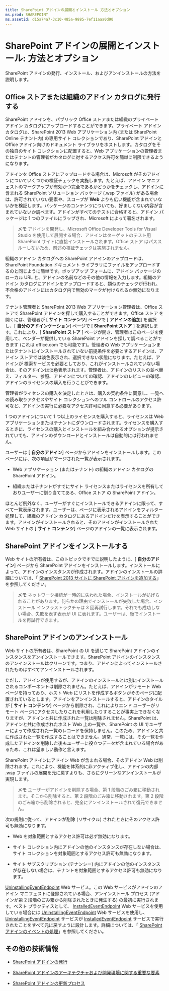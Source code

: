```yaml
---
title: SharePoint アドインの展開とインストール 方法とオプション
ms.prod: SHAREPOINT
ms.assetid: d15a74a7-3c10-485a-9885-7ef11aaa0d90
---
```



# SharePoint アドインの展開とインストール: 方法とオプション
SharePoint アドインの発行、インストール、およびアンインストールの方法を説明します。
## Office ストアまたは組織のアドイン カタログに発行する
<a name="MarketOrCatalog"> </a>

SharePoint アドインを、パブリック Office ストアまたは組織のプライベート アドイン カタログにアップロードすることができます。プライベート アドイン カタログは、SharePoint 2013 Web アプリケーション内 (または SharePoint Online テナント内) の専用サイト コレクションであり、SharePoint アドインと Office アドイン向けのドキュメント ライブラリをホストします。カタログをその独自のサイト コレクションに配置すると、Web アプリケーションの管理者またはテナントの管理者がカタログに対するアクセス許可を簡単に制限できるようになります。 



アドインを Office ストアにアップロードする場合は、Microsoft がそのアドインについていくつかの検証チェックを実施します。たとえば、アドイン マニフェストのマークアップが有効かつ完全であるかどうかをチェックし、アドインに含まれる SharePoint ソリューション パッケージ (.wsp ファイル) がある場合は、許可されていない要素や、スコープが **Web** よりも広い機能が含まれていないかを検証します。パッケージのコンテンツについても、好ましくない内容が含まれていないか調べます。アドインがすべてのテストに合格すると、アドイン パッケージは 1 つのファイルにラップされ、Microsoft によって署名されます。




> **メモ**
> アドインを開発し、Microsoft Office Developer Tools for Visual Studio を使用して展開する場合、アドインはターゲットのテスト用 SharePoint サイトに直接インストールされます。Office ストア はパススルーしないため、前述の検証チェックは実施されません。 




組織のアドイン カタログへの SharePoint アドインのアップロードは、SharePoint Foundation ドキュメント ライブラリにファイルをアップロードするのと同じように簡単です。ポップアップ フォームに、アドイン パッケージのローカル URL と、アドインの名前などのその他の情報を入力します。組織のアドイン カタログにアドインをアップロードすると、類似のチェックが行われ、不合格のアドインにはカタログ内で無効のマークが付けられるか無効になります。 



テナント管理者と SharePoint 2013 Web アプリケーション管理者は、Office ストアで SharePoint アドインを探して購入することができます。Office ストア を開くには、管理者が [ **サイト コンテンツ**] ページで [ **アドインの追加**] を選択し、[ **自分のアドインケーション**] ページで [ **SharePoint ストア** ] を選択します。これにより、[ **SharePoint ストア** ] ページが開き、管理者はこのページを使用して、ベンダーが提供している SharePoint アドインを探して調べることができます (これは office.com でも可能です)。管理者の Web アプリケーションまたはテナントにインストールされていない前提条件を必要とするアドインは、アドイン ストアでは淡色表示され、選択できない状態になります。たとえば、アドインが 検索サービスを必要としており、これがインストールされていない場合は、そのアドインは淡色表示されます。管理者は、アドインのリストの並べ替え、フィルター、参照、アドインについての確認、アドインのレビューの確認、アドインのライセンスの購入を行うことができます。



管理者がライセンスの購入を決定したときは、購入の契約条件に同意し、一覧への読み取りアクセスやサイト コレクションへのフル コントロールのアクセス許可など、アドインの実行に必要なアクセス許可に同意する必要があります。 



1 つのアドインについて 1 つ以上のライセンスを購入すると、ライセンスは Web アプリケーションまたはテナントにダウンロードされます。ライセンスを購入するときに、ライセンスの購入とインストールを組み合わせるオプションが提示されていても、アドインのダウンロードとインストールは自動的には行われません。



ユーザーは [ **自分のアドイン**] ページからアドインをインストールします。このページには、次の項目がマージされた一覧が表示されます。




- Web アプリケーション (またはテナント) の組織のアドイン カタログの SharePoint アドイン。


- 組織またはテナントがすでにサイト ライセンスまたはライセンスを所有しておりユーザーに割り当ててある、Office ストア の SharePoint アドイン。


ほとんど例外なく、ユーザーがすぐにインストールできるアドインに限って、すべて一覧表示されます。ユーザーは、ページに表示されるアドインをフィルター処理して、組織のアドイン カタログにあるアドインだけを表示することができます。アドインがインストールされると、そのアドインがインストールされた Web サイトの [ **サイト コンテンツ**] ページのアドインの一覧に表示されます。 




## SharePoint アドインをインストールする
<a name="Installing"> </a>

Web サイトの所有者は、このトピックですでに説明したように、[ **自分のアドイン**] ページから SharePoint アドインをインストールします。インストールによって、アドインのインスタンスが作成されます。アドインのインストールの詳細については、「 [SharePoint 2013 サイトに SharePoint アドインを追加する](https://technet.microsoft.com/ja-jp/library/fp161231.aspx)」を参照してください。 




> **メモ**
> ネットワーク接続が一時的に失われた場合、インストールが妨げられることがあります。何らかの理由でインストールが失敗した場合、インストール インフラストラクチャは 3 回再試行します。それでも成功しない場合、失敗を表す表示が UI に表れます。ユーザーは、後でインストールを再試行できます。 





## SharePoint アドインのアンインストール
<a name="Uninstalling"> </a>

Web サイトの所有者は、SharePoint の UI を通じて SharePoint アドインのインスタンスをアンインストールできます。SharePoint アドインのインスタンスのアンインストールはクリーンです。つまり、アドインによってインストールされたものはすべてアンインストールされます。 



ただし、アドインが使用するが、アドインのインストールとは別にインストールされるコンポーネントは削除されません。たとえば、アドインがリモート Web ページを持っており、ホスト Web にリストを作成するボタンがそのページに配置されているとします。アドインをアンインストールすると、アドインのタイルが [ **サイト コンテンツ**] ページから削除され、これによりエンド ユーザーがリモート ページにアクセスしたりこれを利用したりすることが事実上できなくなりますが、アドインと共に作成された一覧は削除されません。SharePoint は、アドインと共に作成されたホスト Web 上の一覧や、SharePoint の UI でユーザーによって作成された一覧のレコードを保持しません。このため、アドインと共に作成された一覧を作成することはできません。通常、一覧には、その一覧を作成したアドインを削除した後もユーザーに役立つデータが含まれている場合があるため、これは望ましい動作と言えます。



SharePoint アドインにアドイン Web が含まれる場合、そのアドイン Web は削除されます。これにより、機能を体系的に非アクティブ化し、アドインの内部 .wsp ファイルの展開を元に戻すよりも、さらにクリーンなアンインストールが実現します。




> **メモ**
> ユーザーがアドインを削除する場合、第 1 段階のごみ箱に移動されます。そこから削除すると、第 2 段階のごみ箱に移動されます。第 2 段階のごみ箱から削除されると、完全にアンインストールされて復元できません。 




次の規則に従って、アドインが削除 (リサイクル) されたときにそのアクセス許可も無効になります。




- Web を対象範囲とするアクセス許可は必ず無効になります。


- サイト コレクション内にアドインの他のインスタンスが存在しない場合は、サイト コレクションを対象範囲とするアクセス許可も無効になります。


- サイト サブスクリプション (テナンシー) 内にアドインの他のインスタンスが存在しない場合は、テナントを対象範囲とするアクセス許可も無効になります。


 [UninstallingEventEndpoint](http://msdn.microsoft.com/library/4194e44b-f2af-1db4-aad5-9b7b511b4348%28Office.15%29.aspx) Web サービス。この Web サービスがアドインのアドイン マニフェストに登録されている場合、アンインストール プロセス (アドインが第 2 段階のごみ箱から削除されたときに発生する) の最初に実行されます。ベスト プラクティスとして、 [InstalledEventEndpoint](http://msdn.microsoft.com/library/af9f83d8-8325-3ede-d7b0-bb82c0445eb9%28Office.15%29.aspx) Web サービスを使用している場合には [UninstallingEventEndpoint](http://msdn.microsoft.com/library/4194e44b-f2af-1db4-aad5-9b7b511b4348%28Office.15%29.aspx) Web サービスを使用し、 [UninstallingEventEndpoint](http://msdn.microsoft.com/library/4194e44b-f2af-1db4-aad5-9b7b511b4348%28Office.15%29.aspx) サービスが [InstalledEventEndpoint](http://msdn.microsoft.com/library/af9f83d8-8325-3ede-d7b0-bb82c0445eb9%28Office.15%29.aspx) サービスで実行されたことをすべて元に戻すように設計します。詳細については、「 [SharePoint アドインのイベントの処理](handle-events-in-sharepoint-add-ins.md)」を参照してください。




## その他の技術情報
<a name="SP15deployinstallapps_addlresources"> </a>


-  [SharePoint アドインの発行](publish-sharepoint-add-ins.md)


-  [SharePoint アドインのアーキテクチャおよび開発環境に関する重要な要素](important-aspects-of-the-sharepoint-add-in-architecture-and-development-landscap.md)


-  [SharePoint アドインの更新プロセス](sharepoint-add-ins-update-process.md)



